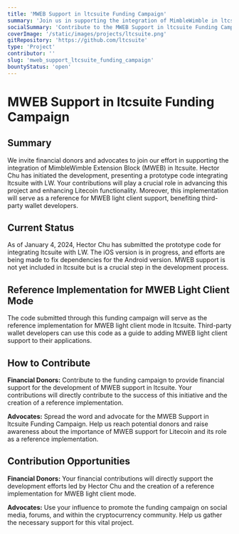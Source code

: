 ```yaml
---
title: 'MWEB Support in ltcsuite Funding Campaign'
summary: 'Join us in supporting the integration of MimbleWimble in ltcsuite for fungible Litecoin functionality and as a reference implementation for MWEB light client mode.'
socialSummary: 'Contribute to the MWEB Support in ltcsuite Funding Campaign and be a part of shaping the future of Litecoin development. This implementation will serve as a reference for MWEB light client support.'
coverImage: '/static/images/projects/ltcsuite.png'
gitRepository: 'https://github.com/ltcsuite'
type: 'Project'
contributor: ''
slug: 'mweb_support_ltcsuite_funding_campaign'
bountyStatus: 'open'
---
```


# MWEB Support in ltcsuite Funding Campaign

## Summary

We invite financial donors and advocates to join our effort in supporting the integration of MimbleWimble Extension Block (MWEB) in ltcsuite. Hector Chu has initiated the development, presenting a prototype code integrating ltcsuite with LW. Your contributions will play a crucial role in advancing this project and enhancing Litecoin functionality. Moreover, this implementation will serve as a reference for MWEB light client support, benefiting third-party wallet developers.

## Current Status

As of January 4, 2024, Hector Chu has submitted the prototype code for integrating ltcsuite with LW. The iOS version is in progress, and efforts are being made to fix dependencies for the Android version. MWEB support is not yet included in ltcsuite but is a crucial step in the development process.

## Reference Implementation for MWEB Light Client Mode

The code submitted through this funding campaign will serve as the reference implementation for MWEB light client mode in ltcsuite. Third-party wallet developers can use this code as a guide to adding MWEB light client support to their applications.

## How to Contribute

**Financial Donors:** Contribute to the funding campaign to provide financial support for the development of MWEB support in ltcsuite. Your contributions will directly contribute to the success of this initiative and the creation of a reference implementation.

**Advocates:** Spread the word and advocate for the MWEB Support in ltcsuite Funding Campaign. Help us reach potential donors and raise awareness about the importance of MWEB support for Litecoin and its role as a reference implementation.

## Contribution Opportunities

**Financial Donors:** Your financial contributions will directly support the development efforts led by Hector Chu and the creation of a reference implementation for MWEB light client mode.

**Advocates:** Use your influence to promote the funding campaign on social media, forums, and within the cryptocurrency community. Help us gather the necessary support for this vital project.
